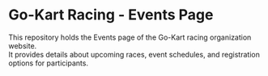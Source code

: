 # Go-Kart Racing - Events Page
This repository holds the Events page of the Go-Kart racing organization website.  
It provides details about upcoming races, event schedules, and registration options for participants.
